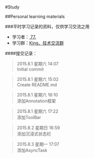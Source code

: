 #Study

##Personal learning materials

###平时学习记录的资料，仅供学习交流之用
* 学习者：[  77.](http://wpa.qq.com/msgrd?v=3&uin=951203598&site=qq&menu=yes "点击这里联系作者")<br>
* 学习群：[King、技术交流群](http://shang.qq.com/wpa/qunwpa?idkey=a1488cba8fc51aaa456a82105afafa34276957bd41337abcd0e593a098d9c56a "点击加群")<br>

####提交记录：
>2015.8.1 星期六 14:07<br>
>Initial commit<br>

>2015.8.1 星期六 15:02<br>
>Create README.md<br>

>2015.8.1 星期六 16:10<br>
>添加Annotation框架<br>

>2015.8.1 星期六 17:22<br>
>添加ToolBar<br>

>2015.8.2 星期日 16:59<br>
>添加沉浸式状态栏<br>

>2015.8.3 星期一 17:07<br>
>添加AsyncTask<br>
